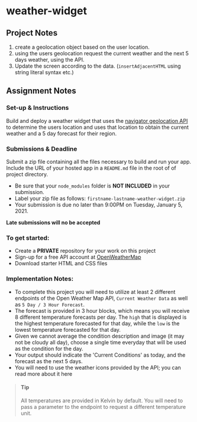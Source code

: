 # weather-widget
## Project Notes
1. create a geolocation object based on the user location.
2. using the users geolocation request the current weather and the next 5 days weather, using the API.
3. Update the screen according to the data. (`insertAdjacentHTML`  using string literal syntax etc.)

## Assignment Notes
### Set-up & Instructions
Build and deploy a weather widget that uses the [navigator geolocation API](https://developer.mozilla.org/en-US/docs/Web/API/Geolocation_API/Using_the_Geolocation_API) to determine the users location and uses that location to obtain the current weather and a 5 day forecast for their region.

### Submissions & Deadline
Submit a zip file containing all the files necessary to build and run your app. Include the URL of your hosted app in a `README.md` file in the root of of project directory.

* Be sure that your `node_modules` folder is **NOT INCLUDED** in your submission.
* Label your zip file as follows: `firstname-lastname-weather-widget.zip`
* Your submission is due no later than 9:00PM on Tuesday, January 5, 2021.

**Late submissions will no be accepted**

### To get started:
* Create a **PRIVATE** repository for your work on this project
* Sign-up for a free API account at [OpenWeatherMap](https://openweathermap.org/api)
* Download starter HTML and CSS files

### Implementation Notes:
* To complete this project you will need to utilize at least 2 different endpoints of the Open Weather Map API, `Current Weather Data` as well as `5 Day / 3 Hour Forecast`.
* The forecast is provided in 3 hour blocks, which means you will receive 8 different temperature forecasts per day. The `high` that is displayed is the highest temperature forecasted for that day, while the `low` is the lowest temperature forecasted for that day.
* Given we cannot average the condition description and image (it may not be cloudy all day), choose a single time everyday that will be used as the condition for the day.
* Your output should indicate the 'Current Conditions' as today, and the forecast as the next 5 days.
* You will need to use the weather icons provided by the API; you can read more about it here

> #### Tip
> All temperatures are provided in Kelvin by default. You will need to pass a parameter to the endpoint to request a different temperature unit.